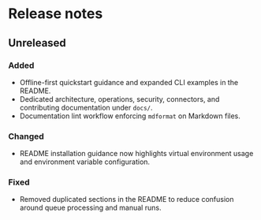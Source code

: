 # Release notes

## Unreleased

### Added

- Offline-first quickstart guidance and expanded CLI examples in the README.
- Dedicated architecture, operations, security, connectors, and contributing
  documentation under `docs/`.
- Documentation lint workflow enforcing `mdformat` on Markdown files.

### Changed

- README installation guidance now highlights virtual environment usage and
  environment variable configuration.

### Fixed

- Removed duplicated sections in the README to reduce confusion around queue
  processing and manual runs.
